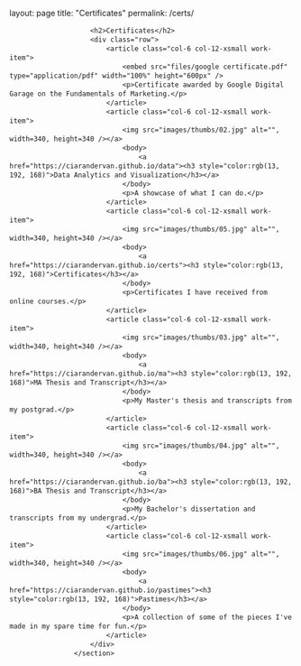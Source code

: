 layout: page
title: "Certificates"
permalink: /certs/


						<h2>Certificates</h2>
						<div class="row">
							<article class="col-6 col-12-xsmall work-item">
								<embed src="files/google certificate.pdf" type="application/pdf" width="100%" height="600px" />
								<p>Certificate awarded by Google Digital Garage on the Fundamentals of Marketing.</p>
							</article>
							<article class="col-6 col-12-xsmall work-item">
								<img src="images/thumbs/02.jpg" alt="", width=340, height=340 /></a>
								<body>
									<a href="https://ciarandervan.github.io/data"><h3 style="color:rgb(13, 192, 168)">Data Analytics and Visualization</h3></a>
								</body>
								<p>A showcase of what I can do.</p>
							</article>
							<article class="col-6 col-12-xsmall work-item">
								<img src="images/thumbs/05.jpg" alt="", width=340, height=340 /></a>
								<body>
									<a href="https://ciarandervan.github.io/certs"><h3 style="color:rgb(13, 192, 168)">Certificates</h3></a>
								</body>
								<p>Certificates I have received from online courses.</p>
							</article>
							<article class="col-6 col-12-xsmall work-item">
								<img src="images/thumbs/03.jpg" alt="", width=340, height=340 /></a>
								<body>
									<a href="https://ciarandervan.github.io/ma"><h3 style="color:rgb(13, 192, 168)">MA Thesis and Transcript</h3></a>
								</body>
								<p>My Master's thesis and transcripts from my postgrad.</p>
							</article>
							<article class="col-6 col-12-xsmall work-item">
								<img src="images/thumbs/04.jpg" alt="", width=340, height=340 /></a>
								<body>
									<a href="https://ciarandervan.github.io/ba"><h3 style="color:rgb(13, 192, 168)">BA Thesis and Transcript</h3></a>
								</body>
								<p>My Bachelor's dissertation and transcripts from my undergrad.</p>
							</article>
							<article class="col-6 col-12-xsmall work-item">
								<img src="images/thumbs/06.jpg" alt="", width=340, height=340 /></a>
								<body>
									<a href="https://ciarandervan.github.io/pastimes"><h3 style="color:rgb(13, 192, 168)">Pastimes</h3></a>
								</body>
								<p>A collection of some of the pieces I've made in my spare time for fun.</p>
							</article>
						</div>
					</section>
